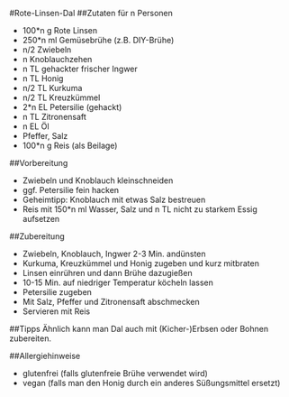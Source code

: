 #Rote-Linsen-Dal
##Zutaten für n Personen
- 100*n g Rote Linsen
- 250*n ml Gemüsebrühe (z.B. DIY-Brühe)
- n/2 Zwiebeln
- n Knoblauchzehen
- n TL gehackter frischer Ingwer
- n TL Honig
- n/2 TL Kurkuma
- n/2 TL Kreuzkümmel
- 2*n EL Petersilie (gehackt)
- n TL Zitronensaft
- n EL Öl
- Pfeffer, Salz
- 100*n g Reis (als Beilage)

##Vorbereitung
- Zwiebeln und Knoblauch kleinschneiden
- ggf. Petersilie fein hacken
- Geheimtipp: Knoblauch mit etwas Salz bestreuen
- Reis mit 150*n ml Wasser, Salz und n TL nicht zu starkem Essig aufsetzen

##Zubereitung
- Zwiebeln, Knoblauch, Ingwer 2-3 Min. andünsten
- Kurkuma, Kreuzkümmel und Honig zugeben und kurz mitbraten
- Linsen einrühren und dann Brühe dazugießen
- 10-15 Min. auf niedriger Temperatur köcheln lassen
- Petersilie zugeben
- Mit Salz, Pfeffer und Zitronensaft abschmecken
- Servieren mit Reis

##Tipps
Ähnlich kann man Dal auch mit (Kicher-)Erbsen oder Bohnen zubereiten.

##Allergiehinweise
- glutenfrei (falls glutenfreie Brühe verwendet wird)
- vegan (falls man den Honig durch ein anderes Süßungsmittel ersetzt)